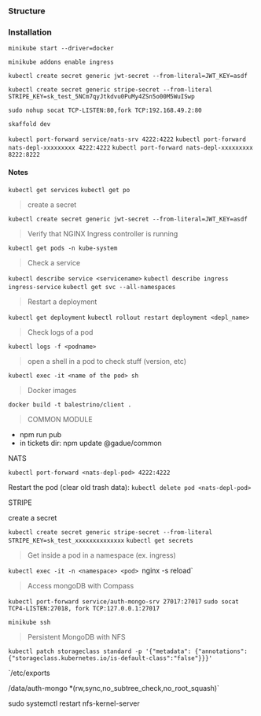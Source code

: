 ### Structure

### Installation

`minikube start --driver=docker`

`minikube addons enable ingress`

`kubectl create secret generic jwt-secret --from-literal=JWT_KEY=asdf`

`kubectl create secret generic stripe-secret --from-literal STRIPE_KEY=sk_test_5NCm7qyJtkdvu0PuMy4ZSn5o00M5WuISwp`

`sudo nohup socat TCP-LISTEN:80,fork TCP:192.168.49.2:80`

`skaffold dev`

`kubectl port-forward service/nats-srv 4222:4222`
`kubectl port-forward nats-depl-xxxxxxxxx 4222:4222`
`kubectl port-forward nats-depl-xxxxxxxxx 8222:8222`

#### Notes

`kubectl get services`
`kubectl get po`

> create a secret

`kubectl create secret generic jwt-secret --from-literal=JWT_KEY=asdf`

> Verify that NGINX Ingress controller is running

`kubectl get pods -n kube-system`

> Check a service

`kubectl describe service <servicename>`
`kubectl describe ingress ingress-service`
`kubectl get svc --all-namespaces`

> Restart a deployment

`kubectl get deployment`
`kubectl rollout restart deployment <depl_name>`

> Check logs of a pod

`kubectl logs -f <podname>`

> open a shell in a pod to check stuff (version, etc)

`kubectl exec -it <name of the pod> sh`

> Docker images

`docker build -t balestrino/client .`

> COMMON MODULE

- npm run pub
- in tickets dir: npm update @gadue/common

NATS

`kubectl port-forward <nats-depl-pod> 4222:4222`

Restart the pod (clear old trash data):
`kubectl delete pod <nats-depl-pod>`

STRIPE

create a secret

`kubectl create secret generic stripe-secret --from-literal STRIPE_KEY=sk_test_xxxxxxxxxxxxxx`
`kubectl get secrets`

> Get inside a pod in a namespace (ex. ingress)

`kubectl exec -it -n <namespace> <pod> `nginx -s reload`

> Access mongoDB with Compass

`kubectl port-forward service/auth-mongo-srv 27017:27017`
`sudo socat TCP4-LISTEN:27018, fork TCP:127.0.0.1:27017`

`minikube ssh`

> Persistent MongoDB with NFS

`kubectl patch storageclass standard -p '{"metadata": {"annotations":{"storageclass.kubernetes.io/is-default-class":"false"}}}'`

`/etc/exports

/data/auth-mongo \*(rw,sync,no_subtree_check,no_root_squash)`

sudo systemctl restart nfs-kernel-server
